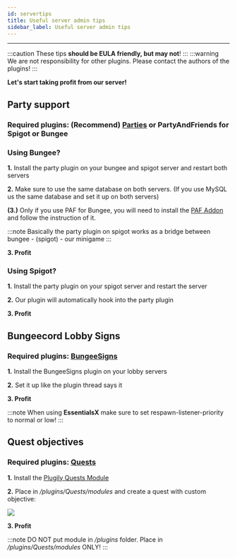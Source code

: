 ```yaml
---
id: servertips
title: Useful server admin tips
sidebar_label: Useful server admin tips
---
```

---

:::caution
These tips **should be EULA friendly, but may not**!
:::
:::warning
We are not responsibility for other plugins. Please contact the authors of the plugins!
:::

**Let's start taking profit from our server!**

## Party support

### **Required plugins:** (Recommend) [Parties](https://www.spigotmc.org/resources/3709/) or PartyAndFriends for Spigot or Bungee

### Using Bungee?

**1.** Install the party plugin on your bungee and spigot server and restart both servers

**2.** Make sure to use the same database on both servers. (If you use MySQL us the same database and set it up on both servers)

**(3.)** Only if you use PAF for Bungee, you will need to install the [PAF Addon](https://www.spigotmc.org/resources/39751/) and follow the instruction of it.

:::note
Basically the party plugin on spigot works as a bridge between bungee - (spigot) - our minigame
:::

**3. Profit**

### Using Spigot?

**1.** Install the party plugin on your spigot server and restart the server

**2.** Our plugin will automatically hook into the party plugin

**3. Profit**


## Bungeecord Lobby Signs

### **Required plugins:** [BungeeSigns](https://www.spigotmc.org/resources/37220/)

**1.** Install the BungeeSigns plugin on your lobby servers

**2.** Set it up like the plugin thread says it

**3. Profit**

:::note
When using **EssentialsX** make sure to set respawn-listener-priority to normal or low!
:::

## Quest objectives

### **Required plugins:** [Quests](https://www.spigotmc.org/resources/quests.3711/)

**1.** Install the [Plugily Quests Module](https://www.spigotmc.org/resources/plugily-quests-module.99817/)

**2.** Place in _/plugins/Quests/modules_ and create a quest with custom objective:

![](https://i.imgur.com/FFzavvE.png)

**3. Profit**

:::note
DO NOT put module in _/plugins_ folder. Place in _/plugins/Quests/modules_ ONLY!
:::
